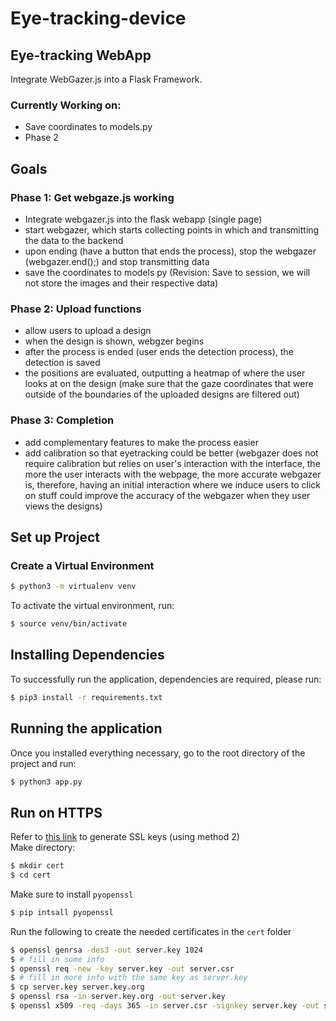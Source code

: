 # Eye-tracking-device
## Eye-tracking WebApp
Integrate WebGazer.js into a Flask Framework.

### Currently Working on:
* Save coordinates to models.py
* Phase 2


## Goals
### Phase 1: Get webgaze.js working
* Integrate webgazer.js into the flask webapp (single page)
* start webgazer, which starts collecting points in which and transmitting the data to the backend
* upon ending (have a button that ends the process), stop the webgazer (webgazer.end();) and stop transmitting data
* save the coordinates to models py (Revision: Save to session, we will not store the images and their respective data)

### Phase 2: Upload functions
* allow users to upload a design
* when the design is shown, webgzer begins 
* after the process is ended (user ends the detection process), the detection is saved
* the positions are evaluated, outputting a heatmap of where the user looks at on the design (make sure that the gaze coordinates that were outside of the boundaries of the uploaded designs are filtered out)

### Phase 3: Completion
* add complementary features to make the process easier
* add calibration so that eyetracking could be better (webgazer does not require calibration but relies on user's interaction with the interface, the more the user interacts with the webpage, the more accurate webgazer is, therefore, having an initial interaction where we induce users to click on stuff could improve the accuracy of the webgazer when they user views the designs)

## Set up Project
### Create a Virtual Environment

```bash
$ python3 -m virtualenv venv
```
To activate the virtual environment, run:

```bash
$ source venv/bin/activate
```

## Installing Dependencies
To successfully run the application, dependencies are required, please run:

```bash
$ pip3 install -r requirements.txt 
```

## Running the application
Once you installed everything necessary, go to the root directory of the project and run:

```bash
$ python3 app.py
```

## Run on HTTPS
Refer to [this link](https://kracekumar.com/post/54437887454/ssl-for-flask-local-development/) to generate SSL keys (using method 2)<br>
Make directory:
```bash
$ mkdir cert 
$ cd cert 
```
Make sure to install ```pyopenssl```
```bash
$ pip intsall pyopenssl
```
Run the following to create the needed certificates in the ```cert``` folder
```bash
$ openssl genrsa -des3 -out server.key 1024
$ # fill in some info
$ openssl req -new -key server.key -out server.csr
$ # fill in more info with the same key as server.key
$ cp server.key server.key.org 
$ openssl rsa -in server.key.org -out server.key
$ openssl x509 -req -days 365 -in server.csr -signkey server.key -out server.crt
```

